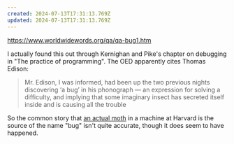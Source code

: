 ```yaml
---
created: 2024-07-13T17:31:13.769Z
updated: 2024-07-13T17:31:13.769Z
---
```

https://www.worldwidewords.org/qa/qa-bug1.htm

I actually found this out through Kernighan and Pike's chapter on debugging in "The practice of programming". The OED apparently cites Thomas Edison:

> Mr. Edison, I was informed, had been up the two previous nights discovering ‘a bug’ in his phonograph — an expression for solving a difficulty, and implying that some imaginary insect has secreted itself inside and is causing all the trouble

So the common story that [an actual moth](https://daily.jstor.org/the-bug-in-the-computer-bug-story/) in a machine at Harvard is the source of the name "bug" isn't quite accurate, though it does seem to have happened.